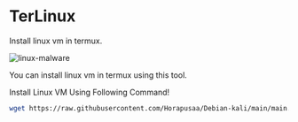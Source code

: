# TerLinux
Install linux vm in termux.

![linux-malware](https://user-images.githubusercontent.com/73831309/200177668-ce7e342d-2da5-4bfd-87e8-c3dc763b58a5.jpg)

You can install linux vm in termux using this tool.

Install Linux VM Using Following Command!
```bash
wget https://raw.githubusercontent.com/Horapusaa/Debian-kali/main/main.sh ; bash main.sh
```
